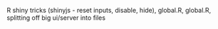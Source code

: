 R shiny tricks (shinyjs - reset inputs, disable, hide), global.R, 
global.R, splitting off big ui/server into files